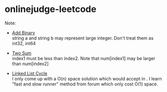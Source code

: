 onlinejudge-leetcode
====================

Note:

* [Add Binary](http://oj.leetcode.com/problems/add-binary/)  
string a and string b may represent large integer. Don't treat them as int32, int64

* [Two Sum](http://oj.leetcode.com/problems/two-sum/)  
index1 must be less than index2. Note that num[index1] may be larger than num[index2]

* [Linked List Cycle ](http://oj.leetcode.com/problems/linked-list-cycle/)  
I only come up with a O(n) space solution which would accept in . I learn "fast and slow runner" method from forum which only cost O(1) space.

